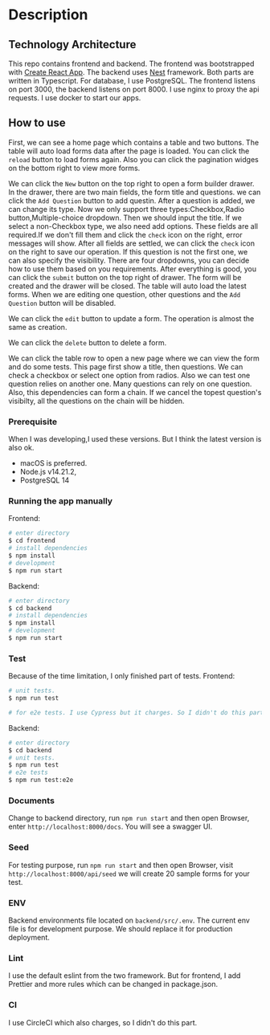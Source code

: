 # Description

## Technology Architecture

This repo contains frontend and backend. The frontend was bootstrapped with [Create React App](https://github.com/facebook/create-react-app). The backend uses [Nest](https://github.com/nestjs/nest) framework. Both parts are written in Typescript. For database, I use PostgreSQL.
The frontend listens on port 3000, the backend listens on port 8000. I use nginx to proxy the api requests. I use docker to start our apps.

## How to use

First, we can see a home page which contains a table and two buttons. The table will auto load forms data after the page is loaded. You can click the `reload` button to load forms again. Also you can click the pagination widges on the bottom right to view more forms.

We can click the `New` button on the top right to open a form builder drawer. In the drawer, there are two main fields, the form title and questions. we can click the `Add Question` button to add questin. After a question is added, we can change its type. Now we only support three types:Checkbox,Radio button,Multiple-choice dropdown. Then we should input the title. If we select a non-Checkbox type, we also need add options. These fields are all required.If we don't fill them and click the `check` icon on the right, error messages will show. After all fields are settled, we can click the `check` icon on the right to save our operation. If this question is not the first one, we can also specify the visibility. There are four dropdowns, you can decide how to use them based on you requirements. After everything is good, you can click the `submit` button on the top right of drawer. The form will be created and the drawer will be closed. The table will auto load the latest forms. When we are editing one question, other questions and the `Add Question` button will be disabled.

We can click the `edit` button to update a form. The operation is almost the same as creation.

We can click the `delete` button to delete a form.

We can click the table row to open a new page where we can view the form and do some tests. This page first show a title, then questions. We can check a checkbox or select one option from radios. Also we can test one question relies on another one. Many questions can rely on one question. Also, this dependencies can form a chain. If we cancel the topest question's visibilty, all the questions on the chain will be hidden.

### Prerequisite

When I was developing,I used these versions. But I think the latest version is also ok.

- macOS is preferred.
- Node.js v14.21.2,
- PostgreSQL 14

### Running the app manually

Frontend:

```bash
# enter directory
$ cd frontend
# install dependencies
$ npm install
# development
$ npm run start
```

Backend:

```bash
# enter directory
$ cd backend
# install dependencies
$ npm install
# development
$ npm run start
```

### Test

Because of the time limitation, I only finished part of tests.
Frontend:

```bash
# unit tests.
$ npm run test

# for e2e tests. I use Cypress but it charges. So I didn't do this part.
```

Backend:

```bash
# enter directory
$ cd backend
# unit tests.
$ npm run test
# e2e tests
$ npm run test:e2e
```

### Documents

Change to backend directory, run `npm run start` and then open Browser, enter `http://localhost:8000/docs`.
You will see a swagger UI.

### Seed

For testing purpose, run `npm run start` and then open Browser, visit `http://localhost:8000/api/seed` we will create 20 sample forms for your test.

### ENV

Backend environments file located on `backend/src/.env`. The current env file is for development purpose. We should replace it for production deployment.

### Lint

I use the default eslint from the two framework. But for frontend, I add Prettier and more rules which can be changed in package.json.

### CI

I use CircleCI which also charges, so I didn't do this part.
